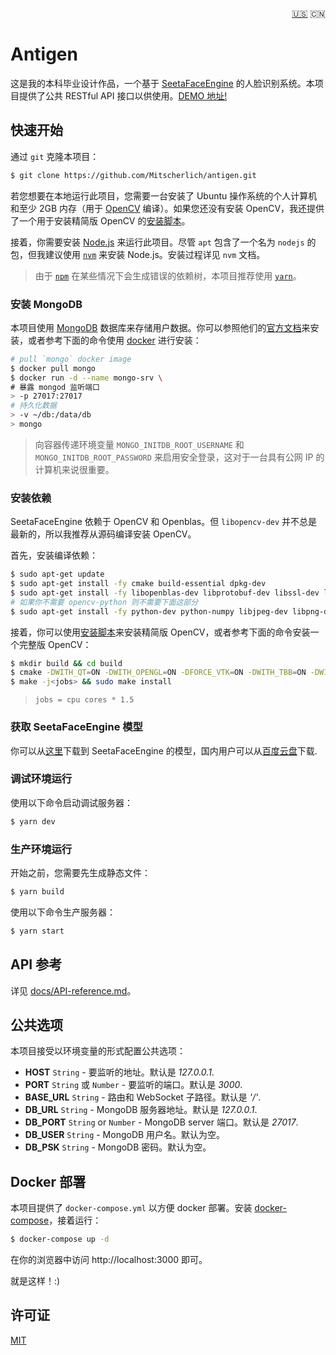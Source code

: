 <div align=right>
<!-- make browser happy :) -->

[:us:](README.md) :cn:

</div>

# Antigen

这是我的本科毕业设计作品，一个基于 [SeetaFaceEngine](https://github.com/seetaface/SeetaFaceEngine) 的人脸识别系统。本项目提供了公共 RESTful API 接口以供使用。[DEMO 地址!](https://api.mitscherlich.me/antigen)

## 快速开始

通过 `git` 克隆本项目：

```sh
$ git clone https://github.com/Mitscherlich/antigen.git
```

若您想要在本地运行此项目，您需要一台安装了 Ubuntu 操作系统的个人计算机和至少 2GB 内存（用于 [OpenCV](https://github.com/opencv/opencv) 编译）。如果您还没有安装 OpenCV，我还提供了一个用于安装精简版 OpenCV 的[安装脚本](scripts/install-opencv.sh)。

接着，你需要安装 [Node.js](https://nodejs.org) 来运行此项目。尽管 `apt` 包含了一个名为 `nodejs` 的包，但我建议使用 [`nvm`](https://github.com/nvm-sh/nvm) 来安装 Node.js。安装过程详见 `nvm` 文档。

> 由于 [`npm`](https://www.npmjs.com) 在某些情况下会生成错误的依赖树，本项目推荐使用 [`yarn`](https://yarnpkg.com)。

### 安装 MongoDB

本项目使用 [MongoDB](https://www.mongodb.com/) 数据库来存储用户数据。你可以参照他们的[官方文档](https://docs.mongodb.com/guides/server/install/)来安装，或者参考下面的命令使用 [docker](https://www.docker.com/) 进行安装：

```sh
# pull `mongo` docker image
$ docker pull mongo
$ docker run -d --name mongo-srv \
# 暴露 mongod 监听端口
> -p 27017:27017
# 持久化数据
> -v ~/db:/data/db
> mongo
```

> 向容器传递环境变量 `MONGO_INITDB_ROOT_USERNAME` 和 `MONGO_INITDB_ROOT_PASSWORD` 来启用安全登录，这对于一台具有公网 IP 的计算机来说很重要。

### 安装依赖

SeetaFaceEngine 依赖于 OpenCV 和 Openblas。但 `libopencv-dev` 并不总是最新的，所以我推荐从源码编译安装 OpenCV。

首先，安装编译依赖：

```sh
$ sudo apt-get update
$ sudo apt-get install -fy cmake build-essential dpkg-dev
$ sudo apt-get install -fy libopenblas-dev libprotobuf-dev libssl-dev libgnutls28-dev libgtk2.0-dev pkg-config libavcodec-dev libavformat-dev libswscale-dev
# 如果你不需要 opencv-python 则不需要下面这部分
$ sudo apt-get install -fy python-dev python-numpy libjpeg-dev libpng-dev libtiff-dev libjasper-dev
```

接着，你可以使用[安装脚本](scripts/install-opencv.sh)来安装精简版 OpenCV，或者参考下面的命令安装一个完整版 OpenCV：

```sh
$ mkdir build && cd build
$ cmake -DWITH_QT=ON -DWITH_OPENGL=ON -DFORCE_VTK=ON -DWITH_TBB=ON -DWITH_GDAL=ON -DWITH_XINE=ON -DBUILD_EXAMPLES=ON -DENABLE_PRECOMPILED_HEADERS=OFF ..
$ make -j<jobs> && sudo make install
```

> `jobs = cpu cores * 1.5`

### 获取 SeetaFaceEngine 模型

你可以从[这里](https://drive.google.com/open?id=1qViCjBksqe6fvSHKBJpUoNpTyO8HAA2j)下载到 SeetaFaceEngine 的模型，国内用户可以从[百度云盘](https://pan.baidu.com/s/1HJj8PEnv3SOu6ZxVpAHPXg)下载.

### 调试环境运行

使用以下命令启动调试服务器：

```sh
$ yarn dev
```

### 生产环境运行

开始之前，您需要先生成静态文件：

```sh
$ yarn build
```

使用以下命令生产服务器：

```sh
$ yarn start
```

## API 参考

详见 [docs/API-reference.md](docs/zh-CN/API-reference.md)。

## 公共选项

本项目接受以环境变量的形式配置公共选项：

- **HOST** `String` - 要监听的地址。默认是 _127.0.0.1_.
- **PORT** `String` 或 `Number` - 要监听的端口。默认是 _3000_.
- **BASE_URL** `String` - 路由和 WebSocket 子路径。默认是 _'/'_.
- **DB_URL** `String` - MongoDB 服务器地址。默认是 _127.0.0.1_.
- **DB_PORT** `String` or `Number` - MongoDB server 端口。默认是 _27017_.
- **DB_USER** `String` - MongoDB 用户名。默认为空。
- **DB_PSK** `String` - MongoDB 密码。默认为空。

## Docker 部署

本项目提供了 `docker-compose.yml` 以方便 docker 部署。安装 [docker-compose](https://docs.docker.com/compose/)，接着运行：

```sh
$ docker-compose up -d
```

在你的浏览器中访问 http://localhost:3000 即可。

就是这样！:)

## 许可证

[MIT](LICENSE)
